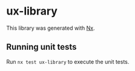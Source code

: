 # ux-library

This library was generated with [Nx](https://nx.dev).

## Running unit tests

Run `nx test ux-library` to execute the unit tests.
